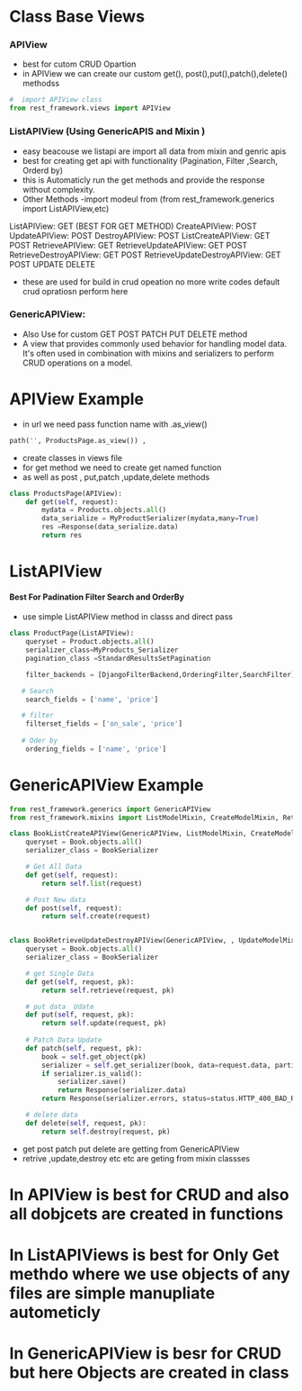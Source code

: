 # Class Base Views 


### APIView 
- best for cutom CRUD Opartion
- in APIView we can create our custom get(), post(),put(),patch(),delete() methodss
```py 
#  import APIView class 
from rest_framework.views import APIView
```


### ListAPIView (Using GenericAPIS and Mixin )
- easy beacouse we listapi are import all data from mixin and genric apis  
- best for creating get api with functionality (Pagination, Filter ,Search, Orderd by)
- this is Automaticly run the get methods and provide the response without complexity.
- Other Methods 
-import modeul from (from rest_framework.generics import ListAPIView,etc)


ListAPIView: GET (BEST FOR GET METHOD)
CreateAPIView:  POST
UpdateAPIView: POST
DestroyAPIView: POST
ListCreateAPIView: GET POST
RetrieveAPIView:  GET
RetrieveUpdateAPIView:  GET POST
RetrieveDestroyAPIView:  GET POST
RetrieveUpdateDestroyAPIView:  GET POST UPDATE DELETE

- these are used for  build in crud opeation no more write codes default crud opratiosn perform here 


### GenericAPIView: 
- Also Use for custom GET POST PATCH PUT DELETE method 
- A view that provides commonly used behavior for handling model data. It's often used in combination with mixins and serializers to perform CRUD operations on a model.





# APIView Example 

- in url we need pass function name with .as_view()

```py
path('', ProductsPage.as_view()) , 
```

- create classes in views file 
- for get method we need to create get named function
- as well as post , put,patch ,update,delete methods

```py
class ProductsPage(APIView):
    def get(self, request):
        mydata = Products.objects.all()
        data_serialize = MyProductSerializer(mydata,many=True)
        res =Response(data_serialize.data)
        return res
```

# ListAPIView
#### Best For Padination Filter Search and OrderBy
- use simple ListAPIView method in classs  and direct pass
```py
class ProductPage(ListAPIView):
    queryset = Product.objects.all()
    serializer_class=MyProducts_Serializer
    pagination_class =StandardResultsSetPagination

    filter_backends = [DjangoFilterBackend,OrderingFilter,SearchFilter]

   # Search 
    search_fields = ['name', 'price']

   # filter 
    filterset_fields = ['on_sale', 'price']
    
   # Oder by 
    ordering_fields = ['name', 'price']

```


# GenericAPIView Example 

```py
from rest_framework.generics import GenericAPIView
from rest_framework.mixins import ListModelMixin, CreateModelMixin, RetrieveModelMixin, UpdateModelMixin, DestroyModelMixin

class BookListCreateAPIView(GenericAPIView, ListModelMixin, CreateModelMixin):
    queryset = Book.objects.all()
    serializer_class = BookSerializer

    # Get All Data
    def get(self, request):
        return self.list(request)

    # Post New data
    def post(self, request):
        return self.create(request)


class BookRetrieveUpdateDestroyAPIView(GenericAPIView, , UpdateModelMixin, DestroyModelMixin):
    queryset = Book.objects.all()
    serializer_class = BookSerializer

    # get Single Data 
    def get(self, request, pk):
        return self.retrieve(request, pk)

    # put data  Udate 
    def put(self, request, pk):
        return self.update(request, pk)
    
    # Patch Data Update
    def patch(self, request, pk):
        book = self.get_object(pk)
        serializer = self.get_serializer(book, data=request.data, partial=True)
        if serializer.is_valid():
            serializer.save()
            return Response(serializer.data)
        return Response(serializer.errors, status=status.HTTP_400_BAD_REQUEST)

    # delete data 
    def delete(self, request, pk):
        return self.destroy(request, pk)

```
- get post patch put delete are getting from GenericAPIView
- retrive ,update,destroy etc etc are geting from mixin classses


# In APIView is best for CRUD and also all dobjcets are created in functions
# In ListAPIViews is best for Only Get methdo where we use objects of any files are simple manupliate autometicly 
# In GenericAPIView is besr for CRUD but here Objects are created in class 